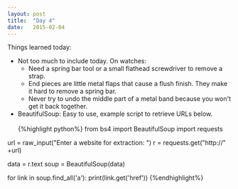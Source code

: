 ```yaml
---
layout: post
title:  "Day 4"
date:   2015-02-04
---
```

Things learned today:

* Not too much to include today. On watches:
	* Need a spring bar tool or a small flathead screwdriver to remove a strap.
	* End pieces are little metal flaps that cause a flush finish. They make it hard to remove a spring bar.
	* Never try to undo the middle part of a metal band because you won't get it back together.
* BeautifulSoup: Easy to use, example script to retrieve URLs below.
<br><br>
{%highlight python%}
from bs4 import BeautifulSoup
import requests

url = raw_input("Enter a website for extraction: ")
r  = requests.get("http://" +url)

data = r.text
soup = BeautifulSoup(data)

for link in soup.find_all('a'):
    print(link.get('href'))
{%endhighlight%}